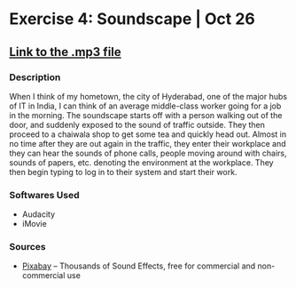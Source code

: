 # Exercise 4: Soundscape | Oct 26
## <a href="https://drive.google.com/file/d/1ZPaA0P7Ljus7LGXbUMZP8ndgPYHz0N6j/view?usp=sharing" target="_blank">Link to the .mp3 file</a>

### Description
When I think of my hometown, the city of Hyderabad, one of the major hubs of IT in India, I can think of an average middle-class worker going for a job in the morning. The soundscape starts off with a person walking out of the door, and suddenly exposed to the sound of traffic outside. They then proceed to a chaiwala shop to get some tea and quickly head out. Almost in no time after they are out again in the traffic, they enter their workplace and they can hear the sounds of phone calls, people moving around with chairs, sounds of papers, etc. denoting the environment at the workplace. They then begin typing to log in to their system and start their work. 

### Softwares Used
- Audacity
- iMovie

### Sources
- [Pixabay](https://pixabay.com/sound-effects/) – Thousands of Sound Effects, free for commercial and non-commercial use
